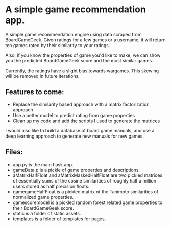 # A simple game recommendation app.

A simple game recommendation engine using data scraped from BoardGameGeek. Given ratings for a few games or a username, it will return ten games rated by their similarity to your ratings.

Also, if you know the properties of game you'd like to make, we can show you the predicted BoardGameGeek score and the most similar games.

Currently, the ratings have a slight bias towards wargames. This skewing will be removed in future iterations.

## Features to come:
- Replace the similarity based approach with a matrix factorization approach
- Use a better model to predict rating from game properties
- Clean up my code and add the scripts I used to generate the matrices

I would also like to build a database of board game manuals, and use a deep learning approach to generate new manuals for new games.

## Files:
- app.py is the main flask app.
- gameData.p is a pickle of game properties and descriptions.
- aMatrixHalfFloat and aMatrixMaskedHalfFloat are two pickled matrices of essentially sums of the cosine similarities of roughly half a million users stored as half precision floats.
- gamegameHalfFloat is a pickled matrix of the Tanimoto similarities of normalized game properties.
- gamescoremodel is a pickled random forest related game properties to their BoardGameGeek score.
- static is a folder of static assets.
- templates is a folder of templates for pages. 